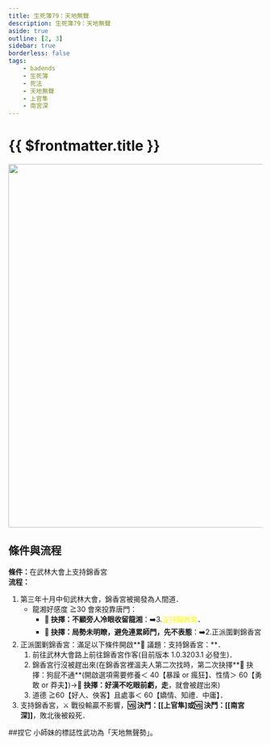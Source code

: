 ```yaml
---
title: 生死簿79：天地無聲
description: 生死簿79：天地無聲
aside: true
outline: [2, 3]
sidebar: true
borderless: false
tags:
    - badends
    - 生死簿
    - 死法
    - 天地無聲
    - 上官隼
    - 南宮深
---
```


# {{ $frontmatter.title }}

<img width="720" src="/images/badends/badend79.webp">

## 條件與流程

<b>條件：</b>在武林大會上支持錦香宮<br>
<b>流程：</b><br>

1. 第三年十月中旬武林大會，錦香宮被揭發為人間道．
    - <Girl8Icon>龍湘</Girl8Icon>好感度 ≧30 會來投靠唐門：
        - **📖 抉擇：不顧旁人冷眼收留龍湘**：➡️3.<span style='color: Yellow;'>支持錦香宮</span>．
        - **📖 抉擇：局勢未明瞭，避免連累師門，先不表態**：➡️2.正派圍剿錦香宮
2. 正派圍剿錦香宮：滿足以下條件開啟**📜 議題：支持錦香宮：**．
    1. 前往武林大會路上前往錦香宮作客(目前版本 1.0.3203.1 必發生)．
    2. 錦香宮行沒被趕出來(在錦香宮裡溫夫人第二次找時，第二次抉擇**📖 抉擇：狗屁不通**(開啟選項需要修養＜ 40【暴躁 or 瘋狂】、性情＞ 60【勇敢 or 莽夫】)→**📖 抉擇：好漢不吃眼前虧，走**，就會被趕出來)
    3. 道德 ≧60【好人、俠客】且處事＜ 60【嬌情、知禮．中庸】．
3. 支持錦香宮，⚔️ 戰役輸贏不影響，**🆚 決鬥：[[上官隼]**或**🆚 決鬥：[[南宮深]]**，敗北後被殺死．

##捏它
<Girl0Icon>小師妹</Girl0Icon>的標誌性武功為「天地無聲勢」。
